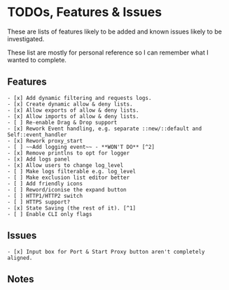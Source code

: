 # TODOs, Features & Issues

These are lists of features likely to be added and known issues likely to be investigated.

These list are mostly for personal reference so I can remember what I wanted to complete.

## Features
    - [x] Add dynamic filtering and requests logs.
    - [x] Create dynamic allow & deny lists.
    - [x] Allow exports of allow & deny lists.
    - [x] Allow imports of allow & deny lists.
    - [ ] Re-enable Drag & Drop support
    - [x] Rework Event handling, e.g. separate ::new/::default and Self::event_handler
    - [x] Rework proxy_start
    - [ ] ~~Add logging event~~ - **WON'T DO** [^2]
    - [x] Remove printlns to opt for logger
    - [x] Add logs panel
    - [x] Allow users to change log_level
    - [ ] Make logs filterable e.g. log_level
    - [ ] Make exclusion list editor better
    - [ ] Add friendly icons
    - [ ] Reword/iconise the expand button
    - [ ] HTTP1/HTTP2 switch
    - [ ] HTTPS support?
    - [x] State Saving (the rest of it). [^1]
    - [ ] Enable CLI only flags

## Issues
    - [x] Input box for Port & Start Proxy button aren't completely aligned.

## Notes

[^1]: Required state is saved, e.g. TrafficFilter, port, exclusion lists...

[^2]: Creating a logger struct and assigning this to the Proxy struct has made an easier approach to logging, and has meant cutting down on the event handler's required events.
